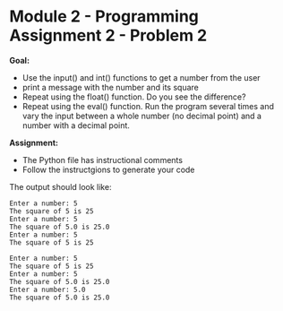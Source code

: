#  Module 2 - Programming Assignment 2 - Problem 2

**Goal:** 
- Use the input() and int() functions to get a number from the user
- print a message with the number and its square
- Repeat using the float() function. Do you see the difference?
- Repeat using the eval() function. Run the program several times and vary the input between a whole number (no decimal point) and a number with a decimal point.

**Assignment:**  
- The Python file has instructional comments
- Follow the instructgions to generate your code

The output should look like:

```
Enter a number: 5
The square of 5 is 25
Enter a number: 5
The square of 5.0 is 25.0
Enter a number: 5
The square of 5 is 25

Enter a number: 5
The square of 5 is 25
Enter a number: 5
The square of 5.0 is 25.0
Enter a number: 5.0
The square of 5.0 is 25.0
```